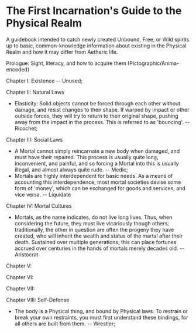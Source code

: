 # The First Incarnation's Guide to the Physical Realm 

A guidebook intended to catch newly created Unbound, Free, or Wild spirits up to basic, common-knowledge information about existing in the Physical Realm and how it may differ from Aetheric life. 

Prologue: Sight, literacy, and how to acquire them (Pictographic/Anima-encoded)

Chapter I: Existence -- Unused;

Chapter II: Natural Laws  
* Elasticity: Solid objects cannot be forced through each other without damage, and resist changes to their shape. If warped by impact or other outside forces, they will try to return to their original shape, pushing away from the impact in the process. This is referred to as 'bouncing'. -- Ricochet; 

Chapter III: Social Laws 
* A Mortal cannot simply reincarnate a new body when damaged, and must have their repaired. This process is usually quite long, inconvenient, and painful, and so forcing a Mortal into this is usually illegal, and almost always quite rude. -- Medic; 
* Mortals are highly interdependent for basic needs. As a means of accounting this interdependence, most mortal societies devise some form of 'money', which can be exchanged for goods and services, and vice versa. -- Liquidate

Chapter IV: Mortal Cultures
* Mortals, as the name indicates, do not live long lives. Thus, when considering the future, they must live vicariously though others; traditionally, the other in question are often the progeny they have created, who will inherit the wealth and status of the martal after their death. Sustained over multiple generations, this can place fortunes accrued over centuries in the hands of mortals merely decades old. -- Aristocrat

Chapter V:

Chapter VI:

Chapter VII:

Chapter VIII: Self-Defense 
* The body is a Physical thing, and bound by Physical laws. To restrain or break your own restraints, you must first understand these bindings, for all others are built from them. -- Wrestler;